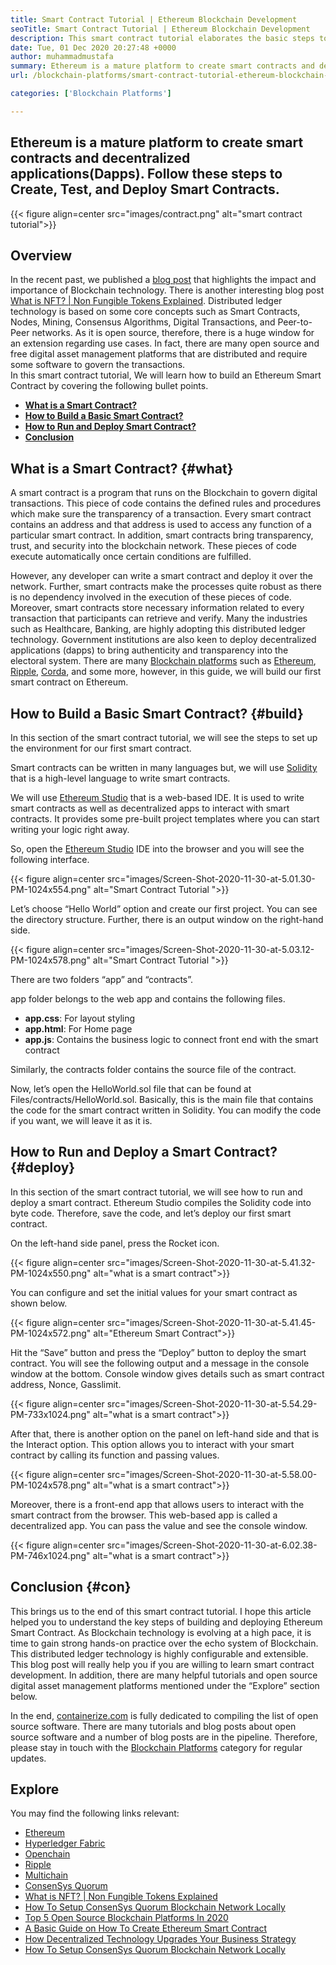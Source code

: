 ```yaml
---
title: Smart Contract Tutorial | Ethereum Blockchain Development
seoTitle: Smart Contract Tutorial | Ethereum Blockchain Development
description: This smart contract tutorial elaborates the basic steps to create Ethereum Smart Contracts. Ethereum is an open source, secure, distributed blockchain network.
date: Tue, 01 Dec 2020 20:27:48 +0000
author: muhammadmustafa
summary: Ethereum is a mature platform to create smart contracts and decentralized applications(Dapps). Follow these steps to Create, Test, and Deploy Smart Contracts.
url: /blockchain-platforms/smart-contract-tutorial-ethereum-blockchain-development/

categories: ['Blockchain Platforms']

---
```

## Ethereum is a mature platform to create smart contracts and decentralized applications(Dapps). Follow these steps to Create, Test, and Deploy Smart Contracts.

{{< figure align=center src="images/contract.png" alt="smart contract tutorial">}}  

## Overview

In the recent past, we published a [blog post][1] that highlights the impact and importance of Blockchain technology. There is another interesting blog post [What is NFT? | Non Fungible Tokens Explained][2]. Distributed ledger technology is based on some core concepts such as Smart Contracts, Nodes, Mining, Consensus Algorithms, Digital Transactions, and Peer-to-Peer networks. As it is open source, therefore, there is a huge window for an extension regarding use cases. In fact, there are many open source and free digital asset management platforms that are distributed and require some software to govern the transactions.  
In this smart contract tutorial, We will learn how to build an Ethereum Smart Contract by covering the following bullet points.

  * [**What is a Smart Contract?**][3]
  * [**How to Build a Basic Smart Contract?**][4]
  * [**How to Run and Deploy Smart Contract?**][5]
  * [**Conclusion**][6] 

## What is a Smart Contract? {#what}

A smart contract is a program that runs on the Blockchain to govern digital transactions. This piece of code contains the defined rules and procedures which make sure the transparency of a transaction. Every smart contract contains an address and that address is used to access any function of a particular smart contract. In addition, smart contracts bring transparency, trust, and security into the blockchain network. These pieces of code execute automatically once certain conditions are fulfilled. 

However, any developer can write a smart contract and deploy it over the network. Further, smart contracts make the processes quite robust as there is no dependency involved in the execution of these pieces of code. Moreover, smart contracts store necessary information related to every transaction that participants can retrieve and verify. Many the industries such as Healthcare, Banking, are highly adopting this distributed ledger technology. Government institutions are also keen to deploy decentralized applications (dapps) to bring authenticity and transparency into the electoral system. There are many [Blockchain platforms][7] such as [Ethereum][8], [Ripple][9], [Corda][10], and some more, however, in this guide, we will build our first smart contract on Ethereum. 

## How to Build a Basic Smart Contract? {#build}

In this section of the smart contract tutorial, we will see the steps to set up the environment for our first smart contract.

Smart contracts can be written in many languages but, we will use [Solidity][11] that is a high-level language to write smart contracts. 

We will use [Ethereum Studio][12] that is a web-based IDE. It is used to write smart contracts as well as decentralized apps to interact with smart contracts. It provides some pre-built project templates where you can start writing your logic right away. 

So, open the [Ethereum Studio][12] IDE into the browser and you will see the following interface.

{{< figure align=center src="images/Screen-Shot-2020-11-30-at-5.01.30-PM-1024x554.png" alt="Smart Contract Tutorial ">}}  

Let’s choose “Hello World” option and create our first project. You can see the directory structure. Further, there is an output window on the right-hand side. 

{{< figure align=center src="images/Screen-Shot-2020-11-30-at-5.03.12-PM-1024x578.png" alt="Smart Contract Tutorial ">}}  

There are two folders “app” and “contracts”. 

app folder belongs to the web app and contains the following files.

  * **app.css**: For layout styling 
  * **app.html**: For Home page 
  * **app.js**: Contains the business logic to connect front end with the smart contract

Similarly, the contracts folder contains the source file of the contract.

Now, let’s open the HelloWorld.sol file that can be found at Files/contracts/HelloWorld.sol. Basically, this is the main file that contains the code for the smart contract written in Solidity. You can modify the code if you want, we will leave it as it is. 

## How to Run and Deploy a Smart Contract? {#deploy}

In this section of the smart contract tutorial, we will see how to run and deploy a smart contract. Ethereum Studio compiles the Solidity code into byte code. Therefore, save the code, and let’s deploy our first smart contract.

On the left-hand side panel, press the Rocket icon. 

{{< figure align=center src="images/Screen-Shot-2020-11-30-at-5.41.32-PM-1024x550.png" alt="what is a smart contract">}}  

You can configure and set the initial values for your smart contract as shown below.

{{< figure align=center src="images/Screen-Shot-2020-11-30-at-5.41.45-PM-1024x572.png" alt="Ethereum Smart Contract">}}  

Hit the “Save” button and press the “Deploy” button to deploy the smart contract. You will see the following output and a message in the console window at the bottom. Console window gives details such as smart contract address, Nonce, Gasslimit. 

{{< figure align=center src="images/Screen-Shot-2020-11-30-at-5.54.29-PM-733x1024.png" alt="what is a smart contract">}}  

After that, there is another option on the panel on left-hand side and that is the Interact option. This option allows you to interact with your smart contract by calling its function and passing values. 

{{< figure align=center src="images/Screen-Shot-2020-11-30-at-5.58.00-PM-1024x578.png" alt="what is a smart contract">}}  

Moreover, there is a front-end app that allows users to interact with the smart contract from the browser. This web-based app is called a decentralized app. You can pass the value and see the console window.

{{< figure align=center src="images/Screen-Shot-2020-11-30-at-6.02.38-PM-746x1024.png" alt="what is a smart contract">}}  

## Conclusion {#con}

This brings us to the end of this smart contract tutorial. I hope this article helped you to understand the key steps of building and deploying Ethereum Smart Contract. As Blockchain technology is evolving at a high pace, it is time to gain strong hands-on practice over the echo system of Blockchain. This distributed ledger technology is highly configurable and extensible. This blog post will really help you if you are willing to learn smart contract development. In addition, there are many helpful tutorials and open source digital asset management platforms mentioned under the “Explore” section below.

In the end, [containerize.com][13] is fully dedicated to compiling the list of open source software. There are many tutorials and blog posts about open source software and a number of blog posts are in the pipeline. Therefore, please stay in touch with the [Blockchain Platforms][7] category for regular updates.

## Explore

You may find the following links relevant:

  * [Ethereum][8]
  * [Hyperledger Fabric][14]
  * [Openchain][15]
  * [Ripple][16]
  * [Multichain][17]
  * [ConsenSys Quorum][18]
  * [What is NFT? | Non Fungible Tokens Explained][2]
  * [How To Setup ConsenSys Quorum Blockchain Network Locally][19]
  * [Top 5 Open Source Blockchain Platforms In 2020][20]
  * [A Basic Guide on How To Create Ethereum Smart Contract][21]
  * [How Decentralized Technology Upgrades Your Business Strategy][22]
  * [How To Setup ConsenSys Quorum Blockchain Network Locally][19]

 [1]: https://blog.containerize.com/2020/11/27/how-blockchain-technology-can-upgrade-your-business-strategy/
 [2]: https://blog.containerize.com/blockchain-platforms/what-is-nft-non-fungible-tokens-explained/

 [3]: #what
 [4]: #build
 [5]: #deploy
 [6]: #con
 [7]: https://products.containerize.com/blockchain-platforms/
 [8]: https://products.containerize.com/blockchain-platforms/ethereum
 [9]: https://ripple.com/
 [10]: https://www.corda.net/
 [11]: https://docs.soliditylang.org/en/v0.7.4/
 [12]: https://studio.ethereum.org/
 [13]: https://www.containerize.com/
 [14]: https://products.containerize.com/blockchain-platforms/hyperledger-fabric
 [15]: https://products.containerize.com/blockchain-platforms/openchain
 [16]: https://products.containerize.com/blockchain-platforms/ripple
 [17]: https://products.containerize.com/blockchain-platforms/multichain
 [18]: https://products.containerize.com/blockchain-platforms/consensys-quorum
 [19]: https://blog.containerize.com/blockchain-platforms/how-to-setup-consensys-quorum-blockchain-network-locally/

 [20]: https://blog.containerize.com/blockchain-platforms/top-5-open-source-blockchain-platforms-in-2020/

 [21]: https://blog.containerize.com/

 [22]: https://blog.containerize.com/2020/11/27/how-decentralized-technology-upgrades-your-business-strategy/
